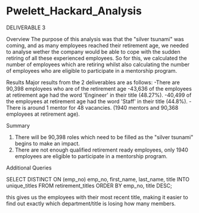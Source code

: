# Pwelett_Hackard_Analysis

DELIVERABLE 3

Overview
The purpose of this analysis was that the "silver tsunami" was coming, and as many employees reached their retirement age, we needed to analyse wether the company would be able to cope with the sudden retiring of all these experienced employees. So for this, we calculated the number of employees which are retiring whilst also calculating the number of employees who are eligible to participate in a mentorship program.

Results
Major results from the 2 deliverables are as follows:
-There are 90,398 employees who are of the retirement age
-43,636 of the employees at retirement age had the word 'Engineer' in their title (48.27%).
-40,499 of the employees at retirement age had the word 'Staff' in their title (44.8%).
-There is around 1 mentor for 48 vacancies. (1940 mentors and 90,368 employees at retirement age).

Summary
1) There will be 90,398 roles which need to be filled as the "silver tsunami" begins to make an impact.
2) There are not enough qualified retirement ready employees, only 1940 employees are eligible to participate in a mentorship program.

Additional Queries

SELECT DISTINCT ON (emp_no) 
emp_no,
first_name,
last_name,
title
INTO unique_titles
FROM retirement_titles
ORDER BY emp_no, title DESC;

this gives us the employees with their most recent title, making it easier to find out exactly which department/title is losing how many members.
